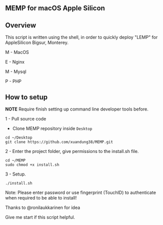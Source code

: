 ## MEMP for macOS Apple Silicon

## Overview
This script is written using the shell, in order to quickly deploy "LEMP" for AppleSilicon Bigsur, Monterey.

M - MacOS

E - Nginx

M - Mysql

P - PHP

## How to setup
**NOTE**  Require finish setting up command line developer tools before.

1 - Pull source code
- Clone MEMP repository inside `Desktop`
```
cd ~/Desktop
git clone https://github.com/xuandung38/MEMP.git
```
2 - Enter the project folder, give permissions to the install.sh file.
```
cd ~/MEMP
sudo chmod +x install.sh
```

3 - Setup.
```
./install.sh
```
Note: Please enter password or use fingerprint (TouchID) to authenticate when required to be able to install!

Thanks to @ronilaukkarinen for idea

Give me start if this script helpful.

